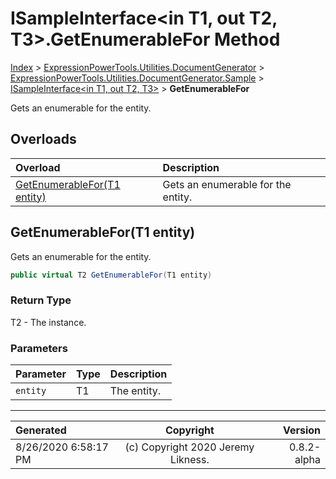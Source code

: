﻿# ISampleInterface&lt;in T1, out T2, T3>.GetEnumerableFor Method

[Index](../index.md) > [ExpressionPowerTools.Utilities.DocumentGenerator](ExpressionPowerTools.Utilities.DocumentGenerator.a.md) > [ExpressionPowerTools.Utilities.DocumentGenerator.Sample](ExpressionPowerTools.Utilities.DocumentGenerator.Sample.n.md) > [ISampleInterface<in T1, out T2, T3>](ExpressionPowerTools.Utilities.DocumentGenerator.Sample.ISampleInterface`3.i.md) > **GetEnumerableFor**

Gets an enumerable for the entity.

## Overloads

| Overload | Description |
| :-- | :-- |
| [GetEnumerableFor(T1 entity)](#getenumerablefort1-entity) | Gets an enumerable for the entity. |
## GetEnumerableFor(T1 entity)

Gets an enumerable for the entity.

```csharp
public virtual T2 GetEnumerableFor(T1 entity)
```

### Return Type

T2 - The instance.

### Parameters

| Parameter | Type | Description |
| :-- | :-- | :-- |
| `entity` | T1 | The entity. |



---

| Generated | Copyright | Version |
| :-- | :-: | --: |
| 8/26/2020 6:58:17 PM | (c) Copyright 2020 Jeremy Likness. | 0.8.2-alpha |
